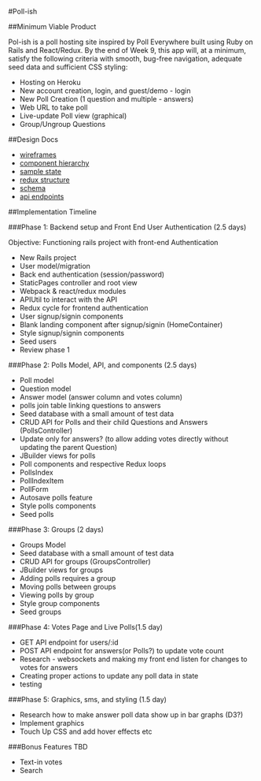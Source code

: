 #Poll-ish

##Minimum Viable Product

Pol-ish is a poll hosting site inspired by Poll Everywhere built using Ruby on Rails and React/Redux. By the end of Week 9, this app will, at a minimum, satisfy the following criteria with smooth, bug-free navigation, adequate seed data and sufficient CSS styling:

- Hosting on Heroku
- New account creation, login, and guest/demo - login
- New Poll Creation (1 question and multiple - answers)
- Web URL to take poll
- Live-update Poll view (graphical)
- Group/Ungroup Questions

##Design Docs

- [wireframes](./docs/wireframes)
- [component hierarchy](./docs/component-heirarchy.md)
- [sample state](./docs/sample-state.md)
- [redux structure](./docs/redux-structure.md)
- [schema](./docs/schema.md)
- [api endpoints](./docs/api-endpoints.md)

##Implementation Timeline

###Phase 1: Backend setup and Front End User Authentication (2.5 days)

Objective: Functioning rails project with front-end Authentication

* New Rails project
* User model/migration
* Back end authentication (session/password)
* StaticPages controller and root view
* Webpack & react/redux modules
* APIUtil to interact with the API
* Redux cycle for frontend authentication
* User signup/signin components
* Blank landing component after signup/signin (HomeContainer)
* Style signup/signin components
* Seed users
* Review phase 1

###Phase 2: Polls Model, API, and components (2.5 days)
- Poll model
- Question model
- Answer model (answer column and votes column)
- polls join table linking questions to answers
- Seed database with a small amount of test data
- CRUD API for Polls and their child Questions and Answers (PollsController)
- Update only for answers? (to allow adding votes directly without updating the parent Question)
- JBuilder views for polls
- Poll components and respective Redux loops
- PollsIndex
- PollIndexItem
- PollForm
- Autosave polls feature
- Style polls components
- Seed polls

###Phase 3: Groups (2 days)
- Groups Model
- Seed database with a small amount of test data
- CRUD API for groups (GroupsController)
- JBuilder views for groups
- Adding polls requires a group
- Moving polls between groups
- Viewing polls by group
- Style group components
- Seed groups

###Phase 4: Votes Page and Live Polls(1.5 day)
- GET API endpoint for users/:id
- POST API endpoint for answers(or Polls?) to update vote count
- Research - websockets and making my front end listen for changes to votes for answers
- Creating proper actions to update any poll data in state
- testing

###Phase 5: Graphics, sms, and styling (1.5 day)
- Research how to make answer poll data show up in bar graphs (D3?)
- Implement graphics
- Touch Up CSS and add hover effects etc

###Bonus Features TBD
- Text-in votes
- Search
